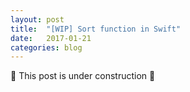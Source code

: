 ```yaml
---
layout: post
title:  "[WIP] Sort function in Swift"
date:   2017-01-21
categories: blog
---
```


🚧 This post is under construction 🚧 
